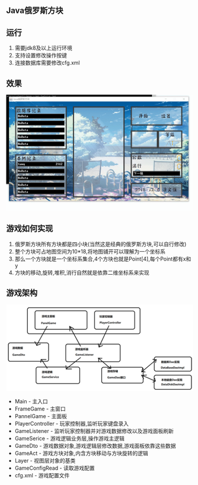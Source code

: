## Java俄罗斯方块

## 运行
1. 需要jdk8及以上运行环境
2. 支持设置修改操作按键
3. 连接数据库需要修改cfg.xml

## 效果
![playing.gif](./showImage/playing.gif)

## 游戏如何实现
1. 俄罗斯方块所有方块都是四小块(当然这是经典的俄罗斯方块,可以自行修改)
2. 整个方块可占地图空间为10*18,将地图铺开可以理解为一个坐标系
3. 那么一个方块就是一个坐标系集合,4个方块也就是Point[4],每个Point都有x和y
4. 方块的移动,旋转,堆积,消行自然就是依靠二维坐标系来实现

## 游戏架构
![architecture.png](./showImage/architecture.png)

- Main - 主入口 
- FrameGame - 主窗口
- PannelGame - 主面板
- PlayerController - 玩家控制器,监听玩家键盘录入
- GameListener - 监听玩家控制器并对游戏数据修改以及游戏面板刷新
- GameSerice - 游戏逻辑业务层,操作游戏主逻辑
- GameDto - 游戏数据对象,游戏逻辑层修改数据,游戏面板依靠这些数据
- GameAct - 游戏方块对象,内含方块移动与方块旋转的逻辑
- Layer - 视图层对象的基类
- GameConfigRead - 读取游戏配置
- cfg.xml - 游戏配置文件


